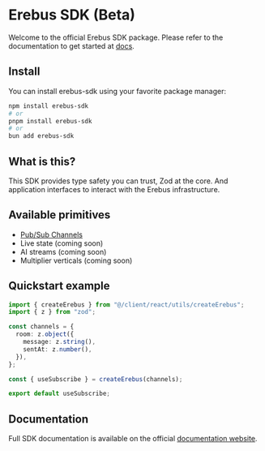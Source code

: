 # Erebus SDK (Beta)

Welcome to the official Erebus SDK package. Please refer to the documentation to get started at [docs](https://docs.erebus.sh/docs).

## Install

You can install erebus-sdk using your favorite package manager:

```bash
npm install erebus-sdk
# or
pnpm install erebus-sdk
# or
bun add erebus-sdk
```

## What is this?

This SDK provides type safety you can trust, Zod at the core. And application interfaces to interact with the Erebus infrastructure.

## Available primitives

- [Pub/Sub Channels](https://docs.erebus.sh/docs/primitives/pubsub/)
- Live state (coming soon)
- AI streams (coming soon)
- Multiplier verticals (coming soon)

## Quickstart example

```typescript
import { createErebus } from "@/client/react/utils/createErebus";
import { z } from "zod";

const channels = {
  room: z.object({
    message: z.string(),
    sentAt: z.number(),
  }),
};

const { useSubscribe } = createErebus(channels);

export default useSubscribe;
```

## Documentation

Full SDK documentation is available on the official [documentation website](https://docs.erebus.sh/docs/primitives/pubsub/).
